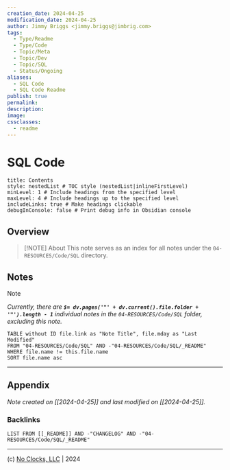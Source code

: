 ```yaml
---
creation_date: 2024-04-25
modification_date: 2024-04-25
author: Jimmy Briggs <jimmy.briggs@jimbrig.com>
tags:
  - Type/Readme
  - Type/Code
  - Topic/Meta
  - Topic/Dev
  - Topic/SQL
  - Status/Ongoing
aliases:
  - SQL Code
  - SQL Code Readme
publish: true
permalink:
description:
image:
cssclasses:
  - readme
---
```



# SQL Code

```table-of-contents
title: Contents 
style: nestedList # TOC style (nestedList|inlineFirstLevel)
minLevel: 1 # Include headings from the specified level
maxLevel: 4 # Include headings up to the specified level
includeLinks: true # Make headings clickable
debugInConsole: false # Print debug info in Obsidian console
```

## Overview

> [!NOTE] About
> This note serves as an index for all notes under the `04-RESOURCES/Code/SQL` directory.

## Notes

> [!NOTE]
> *Currently, there are **`$= dv.pages('"' + dv.current().file.folder + '"').length - 1`**  individual notes in the `04-RESOURCES/Code/SQL` folder, excluding this note.*

```dataview
TABLE without ID file.link as "Note Title", file.mday as "Last Modified"
FROM "04-RESOURCES/Code/SQL" AND -"04-RESOURCES/Code/SQL/_README"
WHERE file.name != this.file.name
SORT file.name asc
```

***

## Appendix

*Note created on [[2024-04-25]] and last modified on [[2024-04-25]].*

### Backlinks

```dataview
LIST FROM [[_README]] AND -"CHANGELOG" AND -"04-RESOURCES/Code/SQL/_README"
```

***

(c) [No Clocks, LLC](https://github.com/noclocks) | 2024